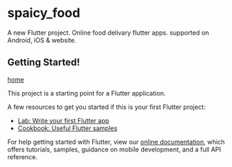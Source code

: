 # spaicy_food

A new Flutter project. Online food delivary flutter apps. supported on Android, iOS & website.

## Getting Started!

[home](https://user-images.githubusercontent.com/19724239/160268389-48530a36-6453-49ee-bc21-4dee8f88b152.PNG)


This project is a starting point for a Flutter application.

A few resources to get you started if this is your first Flutter project:

- [Lab: Write your first Flutter app](https://flutter.dev/docs/get-started/codelab)
- [Cookbook: Useful Flutter samples](https://flutter.dev/docs/cookbook)

For help getting started with Flutter, view our
[online documentation](https://flutter.dev/docs), which offers tutorials,
samples, guidance on mobile development, and a full API reference.
